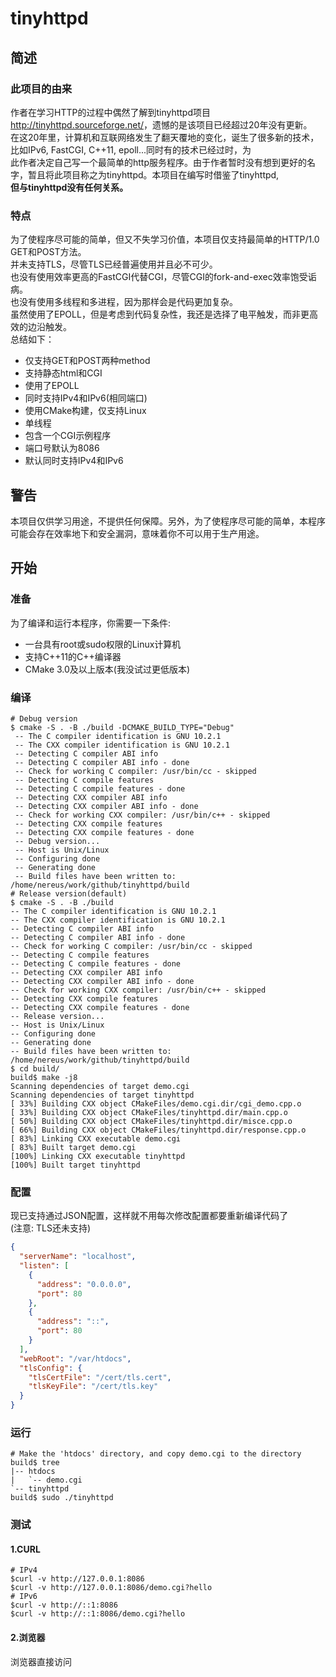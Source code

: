 # tinyhttpd
## 简述
### 此项目的由来
作者在学习HTTP的过程中偶然了解到tinyhttpd项目<http://tinyhttpd.sourceforge.net/>，遗憾的是该项目已经超过20年没有更新。  
在这20年里，计算机和互联网络发生了翻天覆地的变化，诞生了很多新的技术，比如IPv6, FastCGI, C++11, epoll...同时有的技术已经过时，为  
此作者决定自己写一个最简单的http服务程序。由于作者暂时没有想到更好的名字，暂且将此项目称之为tinyhttpd。本项目在编写时借鉴了tinyhttpd,  
**但与tinyhttpd没有任何关系。**
### 特点
为了使程序尽可能的简单，但又不失学习价值，本项目仅支持最简单的HTTP/1.0 GET和POST方法。  
并未支持TLS，尽管TLS已经普遍使用并且必不可少。  
也没有使用效率更高的FastCGI代替CGI，尽管CGI的fork-and-exec效率饱受诟病。  
也没有使用多线程和多进程，因为那样会是代码更加复杂。  
虽然使用了EPOLL，但是考虑到代码复杂性，我还是选择了电平触发，而非更高效的边沿触发。  
总结如下：  
- 仅支持GET和POST两种method
- 支持静态html和CGI
- 使用了EPOLL
- 同时支持IPv4和IPv6(相同端口)
- 使用CMake构建，仅支持Linux
- 单线程
- 包含一个CGI示例程序
- 端口号默认为8086
- 默认同时支持IPv4和IPv6
## 警告
本项目仅供学习用途，不提供任何保障。另外，为了使程序尽可能的简单，本程序可能会存在效率地下和安全漏洞，意味着你不可以用于生产用途。  
## 开始
### 准备
为了编译和运行本程序，你需要一下条件:  
- 一台具有root或sudo权限的Linux计算机
- 支持C++11的C++编译器
- CMake 3.0及以上版本(我没试过更低版本)
### 编译
```shell script
# Debug version
$ cmake -S . -B ./build -DCMAKE_BUILD_TYPE="Debug"
 -- The C compiler identification is GNU 10.2.1
 -- The CXX compiler identification is GNU 10.2.1
 -- Detecting C compiler ABI info
 -- Detecting C compiler ABI info - done
 -- Check for working C compiler: /usr/bin/cc - skipped
 -- Detecting C compile features
 -- Detecting C compile features - done
 -- Detecting CXX compiler ABI info
 -- Detecting CXX compiler ABI info - done
 -- Check for working CXX compiler: /usr/bin/c++ - skipped
 -- Detecting CXX compile features
 -- Detecting CXX compile features - done
 -- Debug version...
 -- Host is Unix/Linux
 -- Configuring done
 -- Generating done
 -- Build files have been written to: /home/nereus/work/github/tinyhttpd/build
# Release version(default)
$ cmake -S . -B ./build
-- The C compiler identification is GNU 10.2.1
-- The CXX compiler identification is GNU 10.2.1
-- Detecting C compiler ABI info
-- Detecting C compiler ABI info - done
-- Check for working C compiler: /usr/bin/cc - skipped
-- Detecting C compile features
-- Detecting C compile features - done
-- Detecting CXX compiler ABI info
-- Detecting CXX compiler ABI info - done
-- Check for working CXX compiler: /usr/bin/c++ - skipped
-- Detecting CXX compile features
-- Detecting CXX compile features - done
-- Release version...
-- Host is Unix/Linux
-- Configuring done
-- Generating done
-- Build files have been written to: /home/nereus/work/github/tinyhttpd/build
$ cd build/
build$ make -j8
Scanning dependencies of target demo.cgi
Scanning dependencies of target tinyhttpd
[ 33%] Building CXX object CMakeFiles/demo.cgi.dir/cgi_demo.cpp.o
[ 33%] Building CXX object CMakeFiles/tinyhttpd.dir/main.cpp.o
[ 50%] Building CXX object CMakeFiles/tinyhttpd.dir/misce.cpp.o
[ 66%] Building CXX object CMakeFiles/tinyhttpd.dir/response.cpp.o
[ 83%] Linking CXX executable demo.cgi
[ 83%] Built target demo.cgi
[100%] Linking CXX executable tinyhttpd
[100%] Built target tinyhttpd
```
### 配置
现已支持通过JSON配置，这样就不用每次修改配置都要重新编译代码了  
(注意: TLS还未支持)
```json
{
  "serverName": "localhost",
  "listen": [
	{
	  "address": "0.0.0.0",
	  "port": 80
	},
	{
	  "address": "::",
	  "port": 80
	}
  ],
  "webRoot": "/var/htdocs",
  "tlsConfig": {
	"tlsCertFile": "/cert/tls.cert",
	"tlsKeyFile": "/cert/tls.key"
  }
}
```
### 运行
```shell script
# Make the 'htdocs' directory, and copy demo.cgi to the directory
build$ tree
|-- htdocs
|   `-- demo.cgi
`-- tinyhttpd
build$ sudo ./tinyhttpd
```
### 测试
#### 1.CURL
```shell script
# IPv4
$curl -v http://127.0.0.1:8086
$curl -v http://127.0.0.1:8086/demo.cgi?hello
# IPv6
$curl -v http://::1:8086
$curl -v http://::1:8086/demo.cgi?hello
```
#### 2.浏览器
浏览器直接访问
